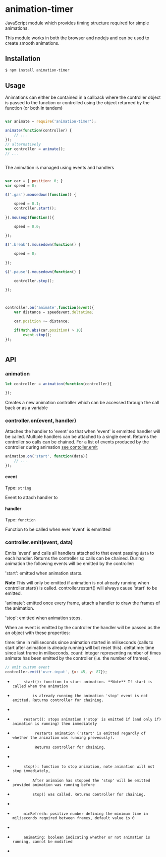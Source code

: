 # animation-timer

JavaScript module which provides timing structure required for simple animations.

This module works in both the browser and nodejs and can be used to create smooth animations.

## Installation

```bash
$ npm install animation-timer
```

## Usage

Animations can either be contained in a callback where the controller object
is passed to the function or controlled using the 
object returned by the function (or both in tandem)

```javascript

var animate = require('animation-timer');

animate(function(controller) {
    // ...
});
// alternatively
var controller = animate();
// ...
 
```

The animation is managed using events and handlers

```javascript

var car = { position: 0; }
var speed = 0;

$('.gas').mousedown(function() {

    speed = 0.1;
    controller.start();
    
}).mouseup(function(){

    speed = 0.0;
    
});

$('.break').mousedown(function() {

    speed = 0;
    
});

$('.pause').mousedown(function() {

    controller.stop();
    
});



controller.on('animate',function(event){
    var distance = speedevent.deltatime;

    car.position += distance;

    if(Math.abs(car.position) > 10)
        event.stop();
});
  
```

## API

### animation

```javascript
let controller = animation(function(controller){

});
```


Creates a new animation controller which can be accessed through the call back or as a variable

### controller.on(event, handler)

Attaches the handler to 'event' so that when 'event' is emmitted handler will be called. Multiple handlers can be attached
to a single event. Returns the controller so calls can be chained. For a list of events produced by the controller during animation
[see contoller.emit](#controlleremitevent-data)

```javascript
animation.on('start', function(data){
    // ...
});
```

#### event

Type: `string`

Event to attach handler to

#### handler

Type: `function`

Function to be called when ever 'event' is emmitted

### controller.emit(event, data)

Emits 'event' and calls all handlers attached to that event passing `data` to each handler.
Returns the controller so calls can be chained.
During animation the following events will be emitted by the controller:

'start': emitted when animation starts. 

**Note** This will only be emitted if animation is not already running when controller.start() is called. 
controller.restart() will always cause 'start' to be emitted.

'animate': emitted once every frame, attach a handler to draw the frames of the animation.

'stop': emitted when animation stops. 

When an event is emitted by the controller the handler will be passed as the an object with these properties:

time: time in milliseconds since animation started in miliseconds (calls to start after animation is already running will bot    reset this).
deltatime: time since last frame in miliseconds.
count: integer representing number of times animate has been emitted by the controller (i.e. the number of frames).

```javascript
// emit custom event
controller.emit('user-input', {x: 45, y: 87});
```



 *          start(): function to start animation. **Note** If start is called when the animation 
 *              is already running the animation 'stop' event is not emitted. Returns controller for chaining.
 *
 *          restart(): stops animation ('stop' is emitted if (and only if) animation is running) then immediately
 *               restarts animation ('start' is emitted regardly of whether the animation was running preveously).
 *               Returns controller for chaining.
 *
 *          stop(): function to stop animation, note animation will not stop immediately,
 *              After animaion has stopped the 'stop' will be emitted provided animation was running before
 *              stop() was called. Returns controller for chaining.
 *
 *          minRefresh: positive number defining the minimum time in miliseconds required between frames, default value is 0
 *      
 *          animating: boolean indicating whether or not animation is running, cannot be modified
 *                           
 



